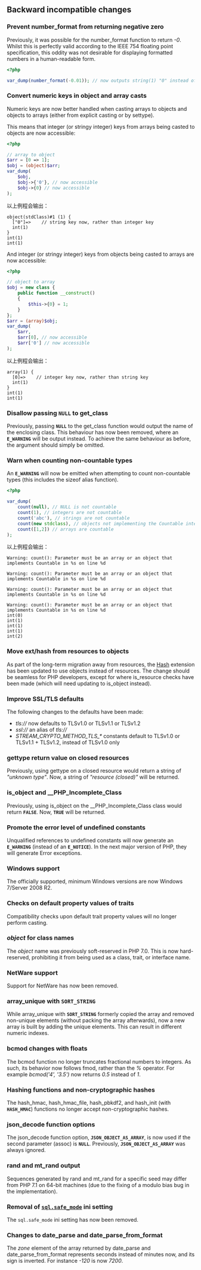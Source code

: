 Backward incompatible changes
-----------------------------

### Prevent <span class="function">number\_format</span> from returning negative zero

Previously, it was possible for the <span
class="function">number\_format</span> function to return *-0*. Whilst
this is perfectly valid according to the IEEE 754 floating point
specification, this oddity was not desirable for displaying formatted
numbers in a human-readable form.

``` php
<?php

var_dump(number_format(-0.01)); // now outputs string(1) "0" instead of string(2) "-0"
```

### Convert numeric keys in object and array casts

Numeric keys are now better handled when casting arrays to objects and
objects to arrays (either from explicit casting or by <span
class="function">settype</span>).

This means that integer (or stringy integer) keys from arrays being
casted to objects are now accessible:

``` php
<?php

// array to object
$arr = [0 => 1];
$obj = (object)$arr;
var_dump(
    $obj,
    $obj->{'0'}, // now accessible
    $obj->{0} // now accessible
);
```

以上例程会输出：

    object(stdClass)#1 (1) {
      ["0"]=>    // string key now, rather than integer key
      int(1)
    }
    int(1)
    int(1)

And integer (or stringy integer) keys from objects being casted to
arrays are now accessible:

``` php
<?php

// object to array
$obj = new class {
    public function __construct()
    {
        $this->{0} = 1;
    }
};
$arr = (array)$obj;
var_dump(
    $arr,
    $arr[0], // now accessible
    $arr['0'] // now accessible
);
```

以上例程会输出：

    array(1) {
      [0]=>    // integer key now, rather than string key
      int(1)
    }
    int(1)
    int(1)

### Disallow passing **`NULL`** to <span class="function">get\_class</span>

Previously, passing **`NULL`** to the <span
class="function">get\_class</span> function would output the name of the
enclosing class. This behaviour has now been removed, where an
**`E_WARNING`** will be output instead. To achieve the same behaviour as
before, the argument should simply be omitted.

### Warn when counting non-countable types

An **`E_WARNING`** will now be emitted when attempting to <span
class="function">count</span> non-countable types (this includes the
<span class="function">sizeof</span> alias function).

``` php
<?php

var_dump(
    count(null), // NULL is not countable
    count(1), // integers are not countable
    count('abc'), // strings are not countable
    count(new stdclass), // objects not implementing the Countable interface are not countable
    count([1,2]) // arrays are countable
);
```

以上例程会输出：

    Warning: count(): Parameter must be an array or an object that implements Countable in %s on line %d

    Warning: count(): Parameter must be an array or an object that implements Countable in %s on line %d

    Warning: count(): Parameter must be an array or an object that implements Countable in %s on line %d

    Warning: count(): Parameter must be an array or an object that implements Countable in %s on line %d
    int(0)
    int(1)
    int(1)
    int(1)
    int(2)

### Move ext/hash from resources to objects

As part of the long-term migration away from resources, the
<a href="/book/hash.html" class="link">Hash</a> extension has been
updated to use objects instead of resources. The change should be
seamless for PHP developers, except for where <span
class="function">is\_resource</span> checks have been made (which will
need updating to <span class="function">is\_object</span> instead).

### Improve SSL/TLS defaults

The following changes to the defaults have been made:

-   <span class="simpara"> *tls://* now defaults to TLSv1.0 or TLSv1.1
    or TLSv1.2 </span>
-   <span class="simpara"> *ssl://* an alias of *tls://* </span>
-   <span class="simpara"> *STREAM\_CRYPTO\_METHOD\_TLS\_\** constants
    default to TLSv1.0 or TLSv1.1 + TLSv1.2, instead of TLSv1.0 only
    </span>

### <span class="function">gettype</span> return value on closed resources

Previously, using <span class="function">gettype</span> on a closed
resource would return a string of *"unknown type"*. Now, a string of
*"resource (closed)"* will be returned.

### <span class="function">is\_object</span> and <span class="classname">\_\_PHP\_Incomplete\_Class</span>

Previously, using <span class="function">is\_object</span> on the <span
class="classname">\_\_PHP\_Incomplete\_Class</span> class would return
**`FALSE`**. Now, **`TRUE`** will be returned.

### Promote the error level of undefined constants

Unqualified references to undefined constants will now generate an
**`E_WARNING`** (instead of an **`E_NOTICE`**). In the next major
version of PHP, they will generate <span class="classname">Error</span>
exceptions.

### Windows support

The officially supported, minimum Windows versions are now Windows
7/Server 2008 R2.

### Checks on default property values of traits

Compatibility checks upon default trait property values will no longer
perform casting.

### *object* for class names

The *object* name was previously soft-reserved in PHP 7.0. This is now
hard-reserved, prohibiting it from being used as a class, trait, or
interface name.

### NetWare support

Support for NetWare has now been removed.

### <span class="function">array\_unique</span> with **`SORT_STRING`**

While <span class="function">array\_unique</span> with **`SORT_STRING`**
formerly copied the array and removed non-unique elements (without
packing the array afterwards), now a new array is built by adding the
unique elements. This can result in different numeric indexes.

### <span class="function">bcmod</span> changes with floats

The <span class="function">bcmod</span> function no longer truncates
fractional numbers to integers. As such, its behavior now follows <span
class="function">fmod</span>, rather than the *%* operator. For example
*bcmod('4', '3.5')* now returns *0.5* instead of *1*.

### Hashing functions and non-cryptographic hashes

The <span class="function">hash\_hmac</span>, <span
class="function">hash\_hmac\_file</span>, <span
class="function">hash\_pbkdf2</span>, and <span
class="function">hash\_init</span> (with **`HASH_HMAC`**) functions no
longer accept non-cryptographic hashes.

### <span class="function">json\_decode</span> function options

The <span class="function">json\_decode</span> function option,
**`JSON_OBJECT_AS_ARRAY`**, is now used if the second parameter (assoc)
is **`NULL`**. Previously, **`JSON_OBJECT_AS_ARRAY`** was always
ignored.

### <span class="function">rand</span> and <span class="function">mt\_rand</span> output

Sequences generated by <span class="function">rand</span> and <span
class="function">mt\_rand</span> for a specific seed may differ from PHP
7.1 on 64-bit machines (due to the fixing of a modulo bias bug in the
implementation).

### Removal of <a href="/ini/core.html#ini.sql.safe-mode" class="link"><code class="parameter">sql.safe_mode</code></a> ini setting

The `sql.safe_mode` ini setting has now been removed.

### Changes to <span class="function">date\_parse</span> and <span class="function">date\_parse\_from\_format</span>

The *zone* element of the array returned by <span
class="function">date\_parse</span> and <span
class="function">date\_parse\_from\_format</span> represents seconds
instead of minutes now, and its sign is inverted. For instance *-120* is
now *7200*.

